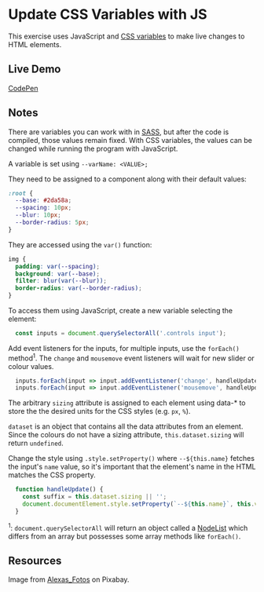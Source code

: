 # Update CSS Variables with JS

This exercise uses JavaScript and [CSS variables](https://developer.mozilla.org/en-US/docs/Web/CSS/Using_CSS_variables) to make live changes to HTML elements.

## Live Demo

[CodePen](https://codepen.io/julianmintz/full/QQvVGo/)

## Notes

There are variables you can work with in [SASS](http://sass-lang.com/documentation/#Variables), but after the code is compiled, those values remain fixed.  With CSS variables, the values can be changed while running the program with JavaScript.

A variable is set using `--varName: <VALUE>;`

They need to be assigned to a component along with their default values:

```css
:root {
  --base: #2da58a;
  --spacing: 10px;
  --blur: 10px;
  --border-radius: 5px;
}
```

They are accessed using the `var()` function:

```css
img {
  padding: var(--spacing);
  background: var(--base);
  filter: blur(var(--blur));
  border-radius: var(--border-radius);
}

```

To access them using JavaScript, create a new variable selecting the element:

```JavaScript
  const inputs = document.querySelectorAll('.controls input');
```

Add event listeners for the inputs, for multiple inputs, use the `forEach()` method<sup>1</sup>.  The `change` and `mousemove` event listeners will wait for new slider or colour values.

```JavaScript
  inputs.forEach(input => input.addEventListener('change', handleUpdate));
  inputs.forEach(input => input.addEventListener('mousemove', handleUpdate));
```

The arbitrary `sizing` attribute is assigned to each element using data-&ast; to store the the desired units for the CSS styles (e.g. `px`, `%`).

`dataset` is an object that contains all the data attributes from an element.  Since the colours do not have a sizing attribute, `this.dataset.sizing` will return `undefined`.

Change the style using `.style.setProperty()` where `--${this.name}` fetches the input's `name` value, so it's important that the element's name in the HTML matches the CSS property.

```JavaScript
  function handleUpdate() {
    const suffix = this.dataset.sizing || '';
    document.documentElement.style.setProperty(`--${this.name}`, this.value + suffix);
  }
```

<sup>1</sup>: `document.querySelectorAll` will return an object called a [NodeList](https://developer.mozilla.org/en-US/docs/Web/API/NodeList) which differs from an array but possesses some array methods like `forEach()`.

## Resources

Image from [Alexas_Fotos](https://pixabay.com/en/peacock-beautiful-colorful-bird-3080897/) on Pixabay.

